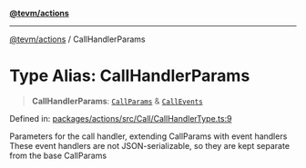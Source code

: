 [**@tevm/actions**](../README.md)

***

[@tevm/actions](../globals.md) / CallHandlerParams

# Type Alias: CallHandlerParams

> **CallHandlerParams**: [`CallParams`](CallParams.md) & [`CallEvents`](CallEvents.md)

Defined in: [packages/actions/src/Call/CallHandlerType.ts:9](https://github.com/evmts/tevm-monorepo/blob/main/packages/actions/src/Call/CallHandlerType.ts#L9)

Parameters for the call handler, extending CallParams with event handlers
These event handlers are not JSON-serializable, so they are kept separate from the base CallParams
